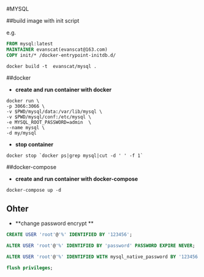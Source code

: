 #MYSQL

##build image with init script

e.g.

```dockerfile
FROM mysql:latest
MAINTAINER evanscat(evanscat@163.com)
COPY init/* /docker-entrypoint-initdb.d/
```

```shell
docker build -t  evanscat/mysql .
```

##docker

- **create and run container with docker**

```shell
docker run \
-p 3066:3066 \
-v $PWD/mysql/data:/var/lib/mysql \
-v $PWD/mysql/conf:/etc/mysql \
-e MYSQL_ROOT_PASSWORD=admin  \
--name mysql \
-d my/mysql
```

- **stop  container**

```shell
docker stop `docker ps|grep mysql|cut -d ' ' -f 1`
```

##docker-compose

- **create and run container with docker-compose**

```shell
docker-compose up -d
```

## Ohter

- **change password encrypt **

```sql
CREATE USER 'root'@'%' IDENTIFIED BY '123456';

ALTER USER 'root'@'%' IDENTIFIED BY 'password' PASSWORD EXPIRE NEVER; 

ALTER USER 'root'@'%' IDENTIFIED WITH mysql_native_password BY '123456';

flush privileges;

```

### 
